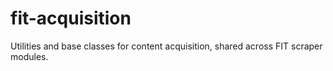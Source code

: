 # fit-acquisition
Utilities and base classes for content acquisition, shared across FIT scraper modules.
